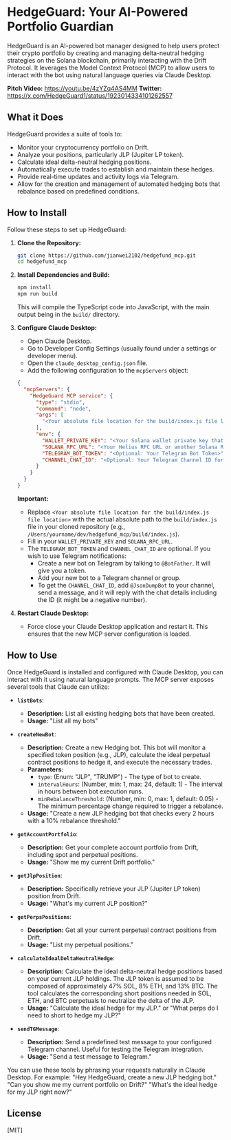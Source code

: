 # HedgeGuard: Your AI-Powered Portfolio Guardian

HedgeGuard is an AI-powered bot manager designed to help users protect their crypto portfolio by creating and managing delta-neutral hedging strategies on the Solana blockchain, primarily interacting with the Drift Protocol. It leverages the Model Context Protocol (MCP) to allow users to interact with the bot using natural language queries via Claude Desktop.

**Pitch Video:** https://youtu.be/4zYZq4AS4MM
**Twitter:** https://x.com/HedgeGuard1/status/1923014334101262557

## What it Does

HedgeGuard provides a suite of tools to:

- Monitor your cryptocurrency portfolio on Drift.
- Analyze your positions, particularly JLP (Jupiter LP token).
- Calculate ideal delta-neutral hedging positions.
- Automatically execute trades to establish and maintain these hedges.
- Provide real-time updates and activity logs via Telegram.
- Allow for the creation and management of automated hedging bots that rebalance based on predefined conditions.

## How to Install

Follow these steps to set up HedgeGuard:

1.  **Clone the Repository:**

    ```bash
    git clone https://github.com/jianwei2102/hedgefund_mcp.git
    cd hedgefund_mcp
    ```

2.  **Install Dependencies and Build:**

    ```bash
    npm install
    npm run build
    ```

    This will compile the TypeScript code into JavaScript, with the main output being in the `build/` directory.

3.  **Configure Claude Desktop:**

    - Open Claude Desktop.
    - Go to Developer Config Settings (usually found under a settings or developer menu).
    - Open the `claude_desktop_config.json` file.
    - Add the following configuration to the `mcpServers` object:

    ```json
    {
      "mcpServers": {
        "HedgeGuard MCP service": {
          "type": "stdio",
          "command": "node",
          "args": [
            "<Your absolute file location for the build/index.js file location>"
          ],
          "env": {
            "WALLET_PRIVATE_KEY": "<Your Solana wallet private key that will interact with the Drift SDK>",
            "SOLANA_RPC_URL": "<Your Helius RPC URL or another Solana RPC URL>",
            "TELEGRAM_BOT_TOKEN": "<Optional: Your Telegram Bot Token>",
            "CHANNEL_CHAT_ID": "<Optional: Your Telegram Channel ID for notifications>"
          }
        }
      }
    }
    ```

    **Important:**

    - Replace `<Your absolute file location for the build/index.js file location>` with the actual absolute path to the `build/index.js` file in your cloned repository (e.g., `/Users/yourname/dev/hedgefund_mcp/build/index.js`).
    - Fill in your `WALLET_PRIVATE_KEY` and `SOLANA_RPC_URL`.
    - The `TELEGRAM_BOT_TOKEN` and `CHANNEL_CHAT_ID` are optional. If you wish to use Telegram notifications:
      - Create a new bot on Telegram by talking to `@BotFather`. It will give you a token.
      - Add your new bot to a Telegram channel or group.
      - To get the `CHANNEL_CHAT_ID`, add `@JsonDumpBot` to your channel, send a message, and it will reply with the chat details including the ID (it might be a negative number).

4.  **Restart Claude Desktop:**
    - Force close your Claude Desktop application and restart it. This ensures that the new MCP server configuration is loaded.

## How to Use

Once HedgeGuard is installed and configured with Claude Desktop, you can interact with it using natural language prompts. The MCP server exposes several tools that Claude can utilize:

- **`listBots`**:

  - **Description:** List all existing hedging bots that have been created.
  - **Usage:** "List all my bots"

- **`createNewBot`**:

  - **Description:** Create a new Hedging bot. This bot will monitor a specified token position (e.g., JLP), calculate the ideal perpetual contract positions to hedge it, and execute the necessary trades.
  - **Parameters:**
    - `type`: (Enum: "JLP", "TRUMP") - The type of bot to create.
    - `intervalHours`: (Number, min: 1, max: 24, default: 1) - The interval in hours between bot execution runs.
    - `minRebalanceThreshold`: (Number, min: 0, max: 1, default: 0.05) - The minimum percentage change required to trigger a rebalance.
  - **Usage:** "Create a new JLP hedging bot that checks every 2 hours with a 10% rebalance threshold."

- **`getAccountPortfolio`**:

  - **Description:** Get your complete account portfolio from Drift, including spot and perpetual positions.
  - **Usage:** "Show me my current Drift portfolio."

- **`getJlpPosition`**:

  - **Description:** Specifically retrieve your JLP (Jupiter LP token) position from Drift.
  - **Usage:** "What's my current JLP position?"

- **`getPerpsPositions`**:

  - **Description:** Get all your current perpetual contract positions from Drift.
  - **Usage:** "List my perpetual positions."

- **`calculateIdealDeltaNeutralHedge`**:

  - **Description:** Calculate the ideal delta-neutral hedge positions based on your current JLP holdings. The JLP token is assumed to be composed of approximately 47% SOL, 8% ETH, and 13% BTC. The tool calculates the corresponding short positions needed in SOL, ETH, and BTC perpetuals to neutralize the delta of the JLP.
  - **Usage:** "Calculate the ideal hedge for my JLP." or "What perps do I need to short to hedge my JLP?"

- **`sendTGMessage`**:
  - **Description:** Send a predefined test message to your configured Telegram channel. Useful for testing the Telegram integration.
  - **Usage:** "Send a test message to Telegram."

You can use these tools by phrasing your requests naturally in Claude Desktop. For example:
"Hey HedgeGuard, create a new JLP hedging bot."
"Can you show me my current portfolio on Drift?"
"What's the ideal hedge for my JLP right now?"

## License

[MIT]
